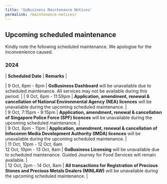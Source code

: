 ```yaml
---
title: 'GoBusiness Maintenance Notices'
permalink: /maintenance-notices/
---
```


## Upcoming scheduled maintenance

Kindly note the following scheduled maintenance. We apologise for the inconvenience caused. 


### 2024 

| **Scheduled Date** | **Remarks** |  


| 9 Oct, 6pm - 8pm | **GoBusiness Dashboard** will be unavailable due to scheduled maintenance. All services may not be available during this period. | 
| 9 Oct, 6pm - 11:59pm | **Application, amendment, renewal & cancellation of National Environmental Agency (NEA) licences** will be unavailable during the upcoming scheduled maintenance. |       
| 9 Oct, 7:15pm - 9:15pm | **Application, amendment, renewal & cancellation of Singapore Police Force (SPF) licences** will be unavailable during the upcoming scheduled maintenance. |     
| 9 Oct, 8pm - 11pm | **Application, amendment, renewal & cancellation of Infocomm Media Development Authority (IMDA) licences** will be unavailable during the upcoming scheduled maintenance. |    
| 11 Oct, 10pm - 12 Oct, 6am<br>12 Oct, 10pm - 13 Oct, 8am | **GoBusiness Licensing** will be unavailable due to scheduled maintenance. Guided Journey for Food Services will remain available. |        
| 12 Oct, 2pm - 14 Oct, 8am | **All transactions for Registration of Precious Stones and Precious Metals Dealers (MINLAW)** will be unavailable during the upcoming scheduled maintenance. | 



<script src="/jquery/jquery.min.js"></script> <script src="/jquery/resize-tables.js"></script>
